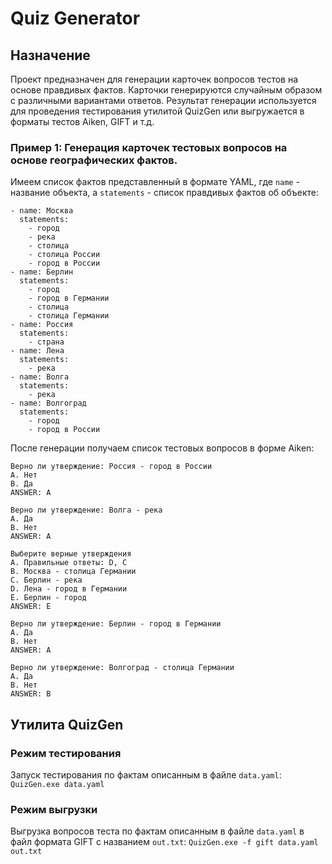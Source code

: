 # Quiz Generator
## Назначение

Проект предназначен для генерации карточек вопросов тестов на основе правдивых фактов. Карточки генерируются случайным образом с различными вариантами ответов.
Результат генерации используется для проведения тестирования утилитой QuizGen или выгружается в форматы тестов Aiken, GIFT и т.д. 

### Пример 1: Генерация карточек тестовых вопросов на основе географических фактов.

Имеем список фактов представленный в формате YAML, где `name` - название объекта, а `statements` - список правдивых фактов об объекте:
```
- name: Москва
  statements:
    - город
    - река
    - столица
    - столица России
    - город в России
- name: Берлин
  statements:
    - город
    - город в Германии
    - столица
    - столица Германии
- name: Россия
  statements:
    - страна
- name: Лена
  statements:
    - река
- name: Волга
  statements:
    - река
- name: Волгоград
  statements:
    - город
    - город в России
```
После генерации получаем список тестовых вопросов в форме Aiken:
```
Верно ли утверждение: Россия - город в России
A. Нет
B. Да
ANSWER: A

Верно ли утверждение: Волга - река
A. Да
B. Нет
ANSWER: A

Выберите верные утверждения
A. Правильные ответы: D, C
B. Москва - столица Германии
C. Берлин - река
D. Лена - город в Германии
E. Берлин - город
ANSWER: E

Верно ли утверждение: Берлин - город в Германии
A. Да
B. Нет
ANSWER: A

Верно ли утверждение: Волгоград - столица Германии
A. Да
B. Нет
ANSWER: B
```
## Утилита QuizGen

### Режим тестирования
Запуск тестирования по фактам описанным в файле `data.yaml`: 
`QuizGen.exe data.yaml`

### Режим выгрузки
Выгрузка вопросов теста по фактам описанным в файле `data.yaml` в файл формата GIFT с названием `out.txt`: 
`QuizGen.exe -f gift data.yaml out.txt`
